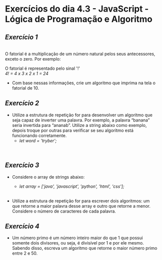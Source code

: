  # Exercícios do dia 4.3 - JavaScript - Lógica de Programação e Algoritmo
 
 
 ## _**Exercício 1**_
 <br>
O fatorial é a multiplicação de um número natural pelos seus antecessores, exceto o zero. Por exemplo:

O fatorial é representado pelo sinal '!'  <br> 
     _4! = 4 x 3 x 2 x 1 = 24_

- Com base nessas informações, crie um algoritmo que imprima na tela o fatorial de 10.

## _**Exercício 2**_

 - Utilize a estrutura de repetição for para desenvolver um algoritmo que seja capaz de inverter uma palavra. Por exemplo, a palavra “banana” seria invertida para “ananab”. Utilize a string abaixo como exemplo, depois troque por outras para verificar se seu algoritmo está funcionando corretamente.
   - _let word = 'tryber';_
<br>

## _**Exercício 3**_

 - Considere o array de strings abaixo:
   - _let array = ['java', 'javascript', 'python', 'html', 'css'];_
   <br>  

 - Utilize a estrutura de repetição for para escrever dois algoritmos: um que retorne a maior palavra desse array e outro que retorne a menor. Considere o número de caracteres de cada palavra.

## _**Exercício 4**_
 - Um número primo é um número inteiro maior do que 1 que possui somente dois divisores, ou seja, é divisível por 1 e por ele mesmo. Sabendo disso, escreva um algoritmo que retorne o maior número primo entre 2 e 50.
